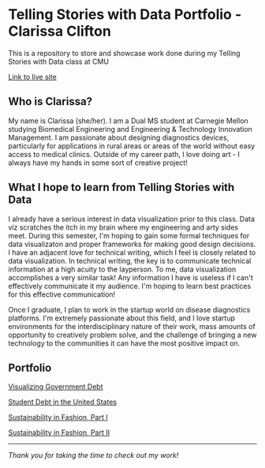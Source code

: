 # Telling Stories with Data Portfolio - Clarissa Clifton
This is a repository to store and showcase work done during my Telling Stories with Data class at CMU

[Link to live site](https://cjclifto.github.io/tswd_portfolio/)

## Who is Clarissa?
My name is Clarissa (she/her). I am a Dual MS student at Carnegie Mellon studying Biomedical Engineering and Engineering & Technology Innovation Management. I am passionate about designing diagnostics devices, particularly for applications in rural areas or areas of the world without easy access to medical clinics. Outside of my career path, I love doing art - I always have my hands in some sort of creative project! 

## What I hope to learn from Telling Stories with Data
I already have a serious interest in data visualization prior to this class. Data viz scratches the itch in my brain where my engineering and arty sides meet. During this semester, I'm hoping to gain some formal techniques for data visualizaton and proper frameworks for making good design decisions. I have an adjacent love for technical writing, which I feel is closely related to data visualization. In technical writing, the key is to communicate technical information at a high acuity to the layperson. To me, data visualization accomplishes a very similar task! Any information I have is useless if I can't effectively communicate it my audience. I'm hoping to learn best practices for this effective communication!

Once I graduate, I plan to work in the startup world on disease diagnostics platforms. I'm extremely passionate about this field, and I love startup environments for the interdisciplinary nature of their work, mass amounts of opportunity to creatively problem solve, and the challenge of bringing a new technology to the communities it can have the most positive impact on.

## Portfolio
[Visualizing Government Debt](https://cjclifto.github.io/tswd_portfolio/govt_debt.html)

[Student Debt in the United States](https://cjclifto.github.io/tswd_portfolio/assignment3_4.html)

[Sustainability in Fashion, Part I](https://cjclifto.github.io/tswd_portfolio/sustainablefashion.html)

[Sustainability in Fashion, Part II](https://cjclifto.github.io/tswd_portfolio/sustainablefashion_part2.html)

***
_Thank you for taking the time to check out my work!_
